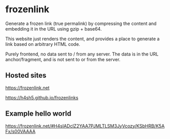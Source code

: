 # frozenlink

Generate a frozen link (true permalink) by compressing the content and embedding it in the URL using gzip + base64.

This website just renders the content, and provides a place to generate a link based on arbitrary HTML code.

Purely frontend, no data sent to / from any server. The data is in the URL anchor/fragment, and is not sent to or from the server.

## Hosted sites

https://frozenlink.net

https://h4sh5.github.io/frozenlinks

## Example hello world

https://frozenlink.net/#H4sIADclZ2YAA7PJMLTLSM3JyVcozy/KSbHRB/K5AFx/s00VAAAA

